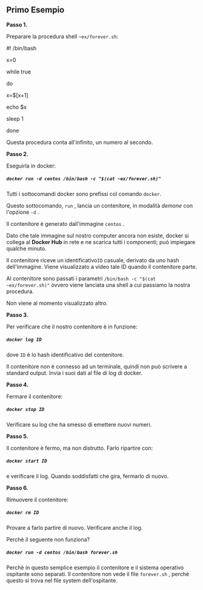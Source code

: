 ## Primo Esempio

**Passo 1.**

Preparare la procedura shell `~ex/forever.sh`:

\#! /bin/bash

x=0

while true

do

x=$\[x+1\]

echo $x

sleep 1

done

Questa procedura conta all'infinito, un numero al secondo.

**Passo 2.**

Eseguirla in docker:

##### `docker run -d centos /bin/bash -c "$(cat ~ex/forever.sh)"`

Tutti i sottocomandi docker sono prefissi col comando `docker`.

Questo sottocomando, `run` , lancia un contenitore, in modalità _demone_ con l'opzione `-d` .

Il contenitore è generato dall'immagine `centos` .

Dato che tale immagine sul nostro computer ancora non esiste, docker si collega al **Docker Hub** in rete e ne scarica tutti i componenti; può impiegare qualche minuto.

Il contenitore riceve un identificativo`ID` casuale, derivato da uno hash dell'immagine. Viene visualizzato a video tale ID quando il contenitore parte.

Al contenitore sono passati i parametri `/bin/bash -c "$(cat ~ex/forever.sh)"` ovvero viene lanciata una shell a cui passiamo la nostra procedura.

Non viene al momento visualizzato altro.

**Passo 3.**

Per verificare che il nostro contenitore è in funzione:

##### `docker log ID`

dove `ID` è lo hash identificativo del contenitore.

Il contenitore non è connesso ad un terminale, quindi non può scrivere a standard output. Invia i suoi dati al file di log di docker.

**Passo 4.**

Fermare il contenitore:

##### `docker stop ID`

Verificare su log che ha smesso di emettere nuovi numeri.

**Passo 5.**

Il contenitore è fermo, ma non distrutto. Farlo ripartire con:

##### `docker start ID`

e verificare il log. Quando soddisfatti che gira, fermarlo di nuovo.

**Passo 6.**

Rimuovere il contenitore:

##### `docker rm ID`

Provare a farlo partire di nuovo. Verificare anche il log.



Perchè il seguente non funziona?

##### `docker run -d centos /bin/bash forever.sh`

Perchè in questo semplice esempio il contenitore e il sistema operativo ospitante sono separati. Il contenitore non vede il file `forever.sh` , perchè questo si trova nel file system dell'ospitante.

